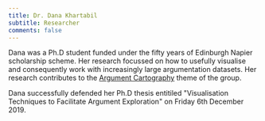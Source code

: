 ```yaml
---
title: Dr. Dana Khartabil
subtitle: Researcher
comments: false
---
```


Dana was a Ph.D student funded under the fifty years of Edinburgh Napier scholarship scheme. Her research focussed on how to usefully visualise and consequently work with increasingly large argumentation datasets. Her research contributes to the [Argument Cartography](/page/project/argument-cartography/) theme of the group.

Dana successfully defended her Ph.D thesis entitiled "Visualisation Techniques to Facilitate Argument Exploration" on Friday 6th December 2019.
